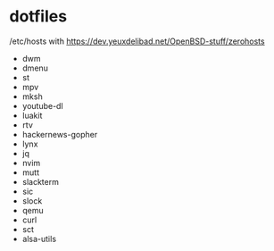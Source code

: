 # dotfiles

/etc/hosts with https://dev.yeuxdelibad.net/OpenBSD-stuff/zerohosts

* dwm
* dmenu
* st
* mpv
* mksh
* youtube-dl
* luakit
* rtv
* hackernews-gopher
* lynx
* jq
* nvim
* mutt
* slackterm
* sic
* slock
* qemu
* curl
* sct
* alsa-utils
